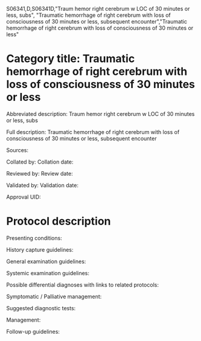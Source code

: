 S06341,D,S06341D,"Traum hemor right cerebrum w LOC of 30 minutes or less, subs", "Traumatic hemorrhage of right cerebrum with loss of consciousness of 30 minutes or less, subsequent encounter","Traumatic hemorrhage of right cerebrum with loss of consciousness of 30 minutes or less"
# Category title: Traumatic hemorrhage of right cerebrum with loss of consciousness of 30 minutes or less

Abbreviated description: Traum hemor right cerebrum w LOC of 30 minutes or less, subs

Full description: Traumatic hemorrhage of right cerebrum with loss of consciousness of 30 minutes or less, subsequent encounter

Sources:

Collated by:
Collation date:

Reviewed by:
Review date:

Validated by:
Validation date:

Approval UID:

# Protocol description

Presenting conditions:

History capture guidelines:

General examination guidelines:

Systemic examination guidelines:

Possible differential diagnoses with links to related protocols:

Symptomatic / Palliative management:

Suggested diagnostic tests:

Management:

Follow-up guidelines:
